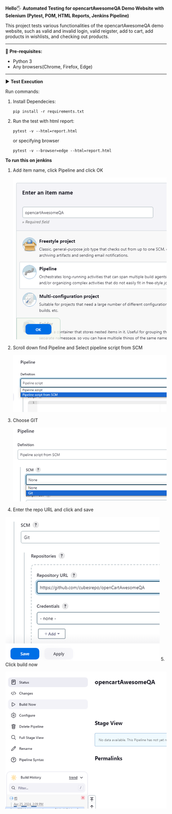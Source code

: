 **Hello**🖐 **Automated Testing for opencartAwesomeQA Demo Website with Selenium (Pytest, POM, HTML Reports, Jenkins Pipeline)**

This project tests various functionalities of the opencartAwesomeQA demo website, such as valid and invalid login, valid reigster, add to cart, add products in wishlists, and checking out products.
___________________________________________

🎯 **Pre-requisites:**
- Python 3
- Any browsers(Chrome, Firefox, Edge)
___________________________________________

▶ **Test Execution**

Run commands: 
1. Install Dependecies:

       pip install -r requirements.txt
2. Run the test with html report:

       pytest -v --html=report.html 
   or specifying browser

       pytest -v --browser=edge --html=report.html
    

**To run this on jenkins**

1. Add item name, click Pipeline and click OK

   ![img.png](img.png)
2. Scroll down find Pipeline and Select pipeline script from SCM

   ![img_1.png](img_1.png)
3. Choose GIT

   ![img_2.png](img_2.png)
4. Enter the repo URL and click and save

  ![img_3.png](img_3.png)
5. Click build now

  ![img_4.png](img_4.png)
   



    
   
   
    
